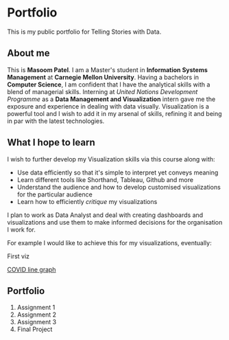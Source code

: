 # Portfolio
This is my public portfolio for Telling Stories with Data.

## About me
This is **Masoom Patel**. I am a Master's student in **Information Systems Management** at **Carnegie Mellon University**. Having a bachelors in **Computer Science**, I am confident that I have the analytical skills with a blend of managerial skills. Interning at _United Nations Development Programme_ as a **Data Management and Visualization** intern gave me the exposure and experience in dealing with data visually. Visualization is a powerful tool and I wish to add it in my arsenal of skills, refining it and being in par with the latest technologies.

## What I hope to learn
I wish to further develop my Visualization skills via this course along with:
* Use data efficiently so that it's simple to interpret yet conveys meaning
* Learn different tools like Shorthand, Tableau, Github and more
* Understand the audience and how to develop customised visualizations for the particular audience
* Learn how to efficiently _critique_ my visualizations

I plan to work as Data Analyst and deal with creating dashboards and visualizations and use them to make informed decisions for the organisation I work for. 

For example I would like to achieve this for my visualizations, eventually:

First viz

[COVID line graph](flourish.md)

<div class="flourish-embed flourish-chart" data-src="visualisation/7642583"><script src="https://public.flourish.studio/resources/embed.js"></script></div>


## Portfolio
1. Assignment 1
2. Assignment 2
3. Assignment 3
4. Final Project
